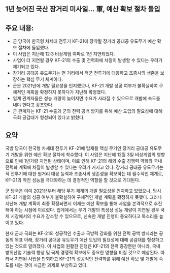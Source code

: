 ## 1년 늦어진 국산 장거리 미사일… 軍, 예산 확보 절차 돌입

## 주요 내용:
*   군 당국이 한국형 차세대 전투기 KF-21에 장착될 장거리 공대공 유도무기 예산 확보 절차에 돌입했다.
*   이 사업은 지난해 12·3 비상계엄 여파로 1년 지연되었다.
*   사업이 더 지연될 경우 KF-21의 수출 및 전력화에 차질이 발생할 수 있다는 우려가 제기되고 있다.
*   장거리 공대공 유도무기는 먼 거리에서 적군 전투기에 대응하고 조종사의 생존을 보장하는 핵심 무기 체계이다.
*   군은 2021년에 개발 필요성을 인지했으나, KF-21 개발 성공 여부가 불확실하여 구체적인 계획을 확정하지 못하다가 지난해 확정했다.
*   업계 관계자들은 성능 개량이 늦어지면 수요가 사라질 수 있으므로 개발에 속도를 내야 한다고 강조한다.
*   군 관계자는 KF-21 수출과 군의 전력 공백 방지를 위해 예산 도입의 필요성에 대해 국회 공감대가 형성되어 있다고 밝혔다.

## 요약
국방 당국이 한국형 차세대 전투기 KF-21에 탑재될 핵심 무기인 장거리 공대공 유도무기 개발을 위한 예산 확보 절차에 착수했다. 이 사업은 지난해 12월 3일 비상계엄의 영향으로 인해 1년가량 지연된 상태이며, 이로 인해 KF-21의 해외 수출 경쟁력 약화와 국내 전력화 계획에 차질이 발생할 수 있다는 우려가 커지고 있다. 장거리 공대공 유도무기는 적 전투기에 대한 원거리 대응 능력과 조종사의 생존성을 확보하는 데 필수적인 체계로, KF-21의 작전 성능을 극대화하는 데 결정적인 역할을 할 것으로 기대된다.

군 당국은 이미 2021년부터 해당 무기 체계의 개발 필요성을 인지하고 있었으나, 당시 KF-21 개발의 성공 여부가 불확실하여 구체적인 개발 계획을 확정하지 못했다. 그러나 지난해 개발 계획이 최종 확정되면서 이제는 예산 확보를 통해 사업을 본격적으로 추진해야 하는 시점에 이르렀다. 업계에서는 무기 개발의 특성상 성능 개량이 지연될 경우 국제 시장에서의 수요가 감소할 수 있으므로, 신속한 개발 진행이 중요하다고 목소리를 높이고 있다.

현재 군과 국회는 KF-21의 성공적인 수출과 국방력 강화를 위한 전력 공백 방지라는 공동의 목표 아래, 장거리 공대공 유도무기 예산 도입의 필요성에 대해 공감대를 형성하고 있는 것으로 알려졌다. 이 사업의 원활한 진행은 KF-21의 전력 증강뿐만 아니라, 국내 방위산업 기술력 향상 및 국제 경쟁력 확보에도 중요한 영향을 미칠 것으로 예상된다. 따라서 지연된 사업을 만회하고 KF-21의 성공적인 전력화를 위해 예산 확보 및 개발에 속도를 내는 것이 시급한 과제로 부상하고 있다.